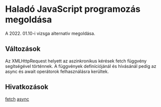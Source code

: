 # Haladó JavaScript programozás megoldása

A 2022. 01.10-i vizsga alternativ megoldása.

## Változások

Az XMLHttpRequest helyett az aszinkronikus kérések fetch függvény segítségével történnek. A függvények definíciójánál és hívásánál pedig az async és await operátorok felhasználásra kerültek.

## Hivatkozások

[fetch](https://www.w3schools.com/js/js_api_fetch.asp)
[async](https://www.w3schools.com/js/js_async.asp)